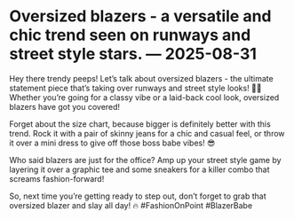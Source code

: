 # Oversized blazers - a versatile and chic trend seen on runways and street style stars. — 2025-08-31

Hey there trendy peeps! Let’s talk about oversized blazers - the ultimate statement piece that’s taking over runways and street style looks! 💁‍♀️ Whether you’re going for a classy vibe or a laid-back cool look, oversized blazers have got you covered!

Forget about the size chart, because bigger is definitely better with this trend. Rock it with a pair of skinny jeans for a chic and casual feel, or throw it over a mini dress to give off those boss babe vibes! 😎

Who said blazers are just for the office? Amp up your street style game by layering it over a graphic tee and some sneakers for a killer combo that screams fashion-forward!

So, next time you’re getting ready to step out, don’t forget to grab that oversized blazer and slay all day! 🔥 #FashionOnPoint #BlazerBabe
